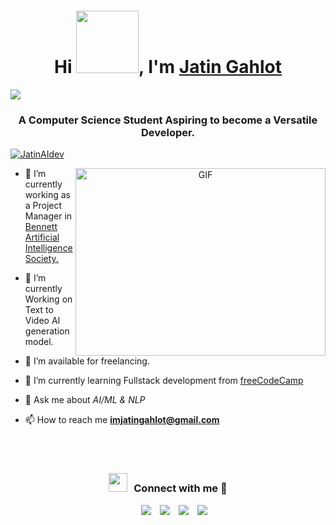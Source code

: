 <h1 align="center">Hi <img src="https://media.giphy.com/media/hvRJCLFzcasrR4ia7z/giphy.gif" width="100">, I'm <a href="https://github.com/JATINGAHLOT" target="blank">
Jatin Gahlot</a></h1>
<img src="https://user-images.githubusercontent.com/73097560/115834477-dbab4500-a447-11eb-908a-139a6edaec5c.gif">
<h3 align="center">A Computer Science Student Aspiring to become a Versatile Developer.</h3>

<p align="left"></p>

<p align="left"> <a href="https://twitter.com/JatinAIdev" target="blank"><img src="https://img.shields.io/twitter/follow/JatinAIdev?logo=twitter&style=for-the-badge" alt="JatinAIdev" /></a> </p>

<a target="_blank" align="center">
  <img align="right" top="500" height="300" width="400" alt="GIF" src="https://media.giphy.com/media/SWoSkN6DxTszqIKEqv/giphy.gif">
</a>

- 🔭 I’m currently working as a Project Manager in <a href="https://bennettai.github.io/" target="blank">Bennett Artificial Intelligence Society.</a>

- 🌱 I’m currently Working on Text to Video AI generation model.

- 🤝 I’m available for freelancing.

- 🌱 I’m currently learning Fullstack development from <a href="https://github.com/freeCodeCamp/freeCodeCamp" target="blank">freeCodeCamp</a>

- 💬 Ask me about *AI/ML & NLP*

- 📫 How to reach me **imjatingahlot@gmail.com**

  <br><br>

<h3 align="center" > <img src="https://media.giphy.com/media/iY8CRBdQXODJSCERIr/giphy.gif" width="30" height="30" style="margin-right: 10px;">Connect with me 🤝 </h3>

<p align="center">

 <div align="center"  class="icons-social" style="margin-left: 10px;">
        <a style="margin-left: 10px;"  target="_blank" href="https://twitter.com/JatinAIdev/">
			<img src="https://img.icons8.com/doodle/40/000000/linkedin--v2.png"></a>
        <a style="margin-left: 10px;" target="_blank" href="https://github.com/JATINGAHLOT">
		<img src="https://img.icons8.com/doodle/40/000000/github--v1.png"></a>
				<bold></bold>
        <a style="margin-left: 10px;" target="_blank" href="https://instagram.com/jatin.gahlot_">
			<img src="https://img.icons8.com/doodle/40/000000/instagram-new--v2.png"></a>
		<a style="margin-left: 10px;" target="_blank" href="https://twitter.com/JatinAIdev">
			<img src="https://img.icons8.com/doodle/1x/twitter-squared--v2.png" ></a>
		<bold>
    </bold>
      </div>

</p>
